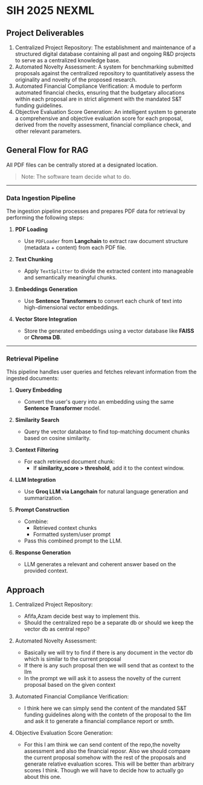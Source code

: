 # SIH 2025 NEXML

## Project Deliverables

1. Centralized Project Repository: The establishment and maintenance of a structured digital database containing all past and ongoing R&D projects to serve as a centralized knowledge base.
2. Automated Novelty Assessment: A system for benchmarking submitted proposals against the centralized repository to quantitatively assess the originality and novelty of the proposed research.
3. Automated Financial Compliance Verification: A module to perform automated financial checks, ensuring that the budgetary allocations within each proposal are in strict alignment with the mandated S&T funding guidelines.
4. Objective Evaluation Score Generation: An intelligent system to generate a comprehensive and objective evaluation score for each proposal, derived from the novelty assessment, financial compliance check, and other relevant parameters.



## General Flow for RAG

All PDF files can  be centrally stored at a designated location.  
> Note: The software team decide what to do.

---

### Data Ingestion Pipeline

The ingestion pipeline processes and prepares PDF data for retrieval by performing the following steps:

1. **PDF Loading**
   - Use `PDFLoader` from **Langchain** to extract raw document structure (metadata + content) from each PDF file.

2. **Text Chunking**
   - Apply `TextSplitter` to divide the extracted content into manageable and semantically meaningful chunks.

3. **Embeddings Generation**
   - Use **Sentence Transformers** to convert each chunk of text into high-dimensional vector embeddings.

4. **Vector Store Integration**
   - Store the generated embeddings using a vector database like **FAISS** or **Chroma DB**.
---

### Retrieval Pipeline

This pipeline handles user queries and fetches relevant information from the ingested documents:

1. **Query Embedding**
   - Convert the user's query into an embedding using the same **Sentence Transformer** model.

2. **Similarity Search**
   - Query the vector database to find top-matching document chunks based on cosine similarity.

3. **Context Filtering**
   - For each retrieved document chunk:
     - If **similarity_score > threshold**, add it to the context window.

4. **LLM Integration**
   - Use **Groq LLM via Langchain** for natural language generation and summarization.

5. **Prompt Construction**
   - Combine:
     - Retrieved context chunks
     - Formatted system/user prompt
   - Pass this combined prompt to the LLM.

6. **Response Generation**
   - LLM generates a relevant and coherent answer based on the provided context.


## Approach

1. Centralized Project Repository: 
    - Afifa,Azam decide best way to implement this. 
    - Should the centralized repo be a separate db or should we keep the vector db as central repo?


2. Automated Novelty Assessment: 
    - Basically we will try to find if there is any document in the vector db which is similar to the current proposal
    - If there is any such proposal then we  will send that as context to the llm
    - In the prompt we will ask it to assess the novelty of the current proposal based on the given context

3. Automated Financial Compliance Verification:
    - I think here we can simply send the content of the mandated S&T funding guidelines along with the contetn of the proposal to the llm and ask it to generate a financial compliance report or smth.

4. Objective Evaluation Score Generation:
    - For this I am think we can send content of the repo,the novelty assessment and also the financial reposr. Also we should compare the current proposal somehow with the rest of the proposals and generate relative evaluation scores. This will be better than arbitrary scores I think. Though we will have to decide how to actually go about this one.

